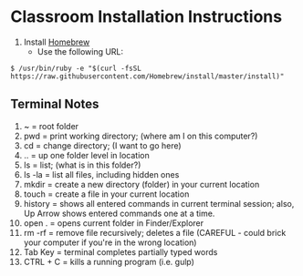 # Classroom Installation Instructions
1. Install [Homebrew](https://brew.sh/)
    * Use the following URL: 

```
$ /usr/bin/ruby -e "$(curl -fsSL https://raw.githubusercontent.com/Homebrew/install/master/install)"
```
## Terminal Notes
1. ~ = root folder
2. pwd = print working directory; (where am I on this computer?)
3. cd = change directory; (I want to go here)
4. .. = up one folder level in location
5. ls = list; (what is in this folder?)
6. ls -la = list all files, including hidden ones
7. mkdir = create a new directory (folder) in your current location
8. touch = create a file in your current location
9. history = shows all entered commands in current terminal session; also, Up Arrow shows entered commands one at a time.
10. open . = opens current folder in Finder/Explorer
11. rm -rf = remove file recursively; deletes a file (CAREFUL - could brick your computer if you're in the wrong location)
12. Tab Key = terminal completes partially typed words
13. CTRL + C = kills a running program (i.e. gulp)